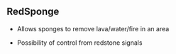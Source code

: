 RedSponge
---------------

* Allows sponges to remove lava/water/fire in an area 

* Possibility of control from redstone signals